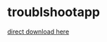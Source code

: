 # troublshootapp

[direct download here](https://github.com/visnkmr/troublshootapp/raw/master/app-debug.apk)
